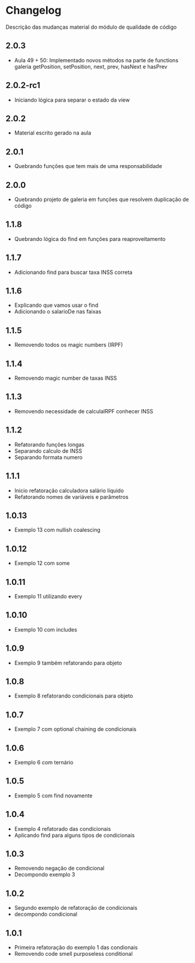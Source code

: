 # Changelog
Descrição das mudanças material do módulo de qualidade de código

## 2.0.3
- Aula 49 + 50: Implementado novos métodos na parte de functions galeria getPosition, setPosition, next, prev, hasNext e hasPrev

## 2.0.2-rc1
- Iniciando lógica para separar o estado da view
## 2.0.2
- Material escrito gerado na aula

## 2.0.1
- Quebrando funções que tem mais de uma responsabilidade

## 2.0.0
- Quebrando projeto de galeria em funções que resolvem duplicação de código

## 1.1.8
- Quebrando lógica do find em funções para reaproveitamento

## 1.1.7
- Adicionando find para buscar taxa INSS correta

## 1.1.6
- Explicando que vamos usar o find
- Adicionando o salarioDe nas faixas

## 1.1.5
- Removendo todos os magic numbers (IRPF)

## 1.1.4
- Removendo magic number de taxas INSS

## 1.1.3
- Removendo necessidade de calculaIRPF conhecer INSS

## 1.1.2
- Refatorando funções longas
- Separando calculo de INSS
- Separando formata numero

## 1.1.1
- Inicio refatoração calculadora salário líquido
- Refatorando nomes de variáveis e parâmetros

## 1.0.13
- Exemplo 13 com nullish coalescing

## 1.0.12
- Exemplo 12 com some

## 1.0.11
- Exemplo 11 utilizando every

## 1.0.10
- Exemplo 10 com includes

## 1.0.9
- Exemplo 9 também refatorando para objeto

## 1.0.8
- Exemplo 8 refatorando condicionais para objeto

## 1.0.7
- Exemplo 7 com optional chaining de condicionais

## 1.0.6
- Exemplo 6 com ternário

## 1.0.5
- Exemplo 5 com find novamente

## 1.0.4
- Exemplo 4 refatorado das condicionais
- Aplicando find para alguns tipos de condicionais

## 1.0.3
- Removendo negação de condicional
- Decompondo exemplo 3

## 1.0.2
- Segundo exemplo de refatoração de condicionais
- decompondo condicional

## 1.0.1
- Primeira refatoração do exemplo 1 das condionais
- Removendo code smell purposeless conditional
